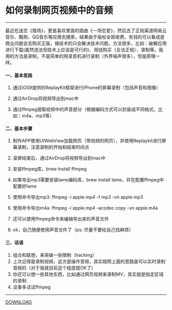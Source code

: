 # 如何录制网页视频中的音频
-----------------------------------------

最近在迷恋《猎场》，更是喜欢里面的插曲《一场恋爱》，然后去了正规渠道网易云音乐、酷狗、QQ音乐等应用去搜索，结果由于版权全部收费。有钱的可以看成是商业问题会去购买正版，搞技术的只会解决技术问题。方法很多，比如：破解应用进行下载(虽然违法但技术上应该是可行的)、用钱购买（合法正规）、录制等。我用的方法是录制，不是简单的用录音机进行录制（外界噪声很多），但是原理一样。

#### 一、基本思路

1. 通过iOS9提供的ReplayKit框架进行iPhone的屏幕录制（包括声音和图像）

2. 通过AirDrop将视频导出到mac中

3. 通过ffmpeg提取视频中的声音部分（根据编码方式可以封装成不同格式，比如：m4a、mp3等）

#### 二、基本步骤

1. 制作APP使用UIWebView加载网页（带视频的网页），并使用Replaykit进行屏幕录制，注意录制的开始和结束时间点

2. 录屏结束后，通过AirDrop将视频导出到mac中

3. 安装ffmpeg库，brew install ffmpeg

4. 如果导出mp3需要安装lame编码库，brew install lame，并在配置ffmpeg中配置好lame

5. 使用命令导出mp3: ffmpeg -i apple.mp4 -f mp3 -vn apple.mp3

6. 使用命令导出m4a: ffmpeg -i apple.mp4 -acodec copy -vn apple.m4a

7. 还可以使用ffmpeg命令来编辑导出来的声音文件

7. ok，自己随便使用声音文件了（ps: 尽量不要给自己找麻烦）

#### 三、话语

1. 组合和联想，来突破一些限制（hacking）
2. 上次记得是录制视频，这次是操作音频，其实按照上面的思路是可以实时录制音频的（对于我就目前这个程度就OK了）
3. 你还可以想一些其他东西，比如通过网页视频来录制MV，其实就是指定区域的录制
4. 没事多试试ffmpeg

---------------------------------------------

[DOWNLOAD](documents/TestAudioReplay.zip)

